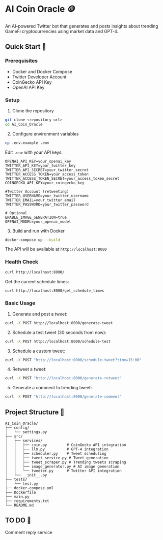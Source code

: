 # AI Coin Oracle 🪙

An AI-powered Twitter bot that generates and posts insights about trending GameFi cryptocurrencies using market data and GPT-4.

## Quick Start 🚀

### Prerequisites
- Docker and Docker Compose
- Twitter Developer Account
- CoinGecko API Key
- OpenAI API Key

### Setup

1. Clone the repository
```bash
git clone <repository-url>
cd AI_Coin_Oracle
```

2. Configure environment variables
```bash
cp .env.example .env
```

Edit `.env` with your API keys:
```env
OPENAI_API_KEY=your_openai_key
TWITTER_API_KEY=your_twitter_key
TWITTER_API_SECRET=your_twitter_secret
TWITTER_ACCESS_TOKEN=your_access_token
TWITTER_ACCESS_TOKEN_SECRET=your_access_token_secret
COINGECKO_API_KEY=your_coingecko_key

#Twitter Account (retweeting)
TWITTER_USERNAME=your_twitter_username
TWITTER_EMAIL=your_twitter_email
TWITTER_PASSWORD=your_twitter_password

# Optional
ENABLE_IMAGE_GENERATION=true 
OPENAI_MODEL=your_openai_model 
```

3. Build and run with Docker
```bash
docker-compose up --build
```

The API will be available at `http://localhost:8000`

### Health Check
```bash
curl http://localhost:8000/
```

Get the current schedule times:
```bash
curl http://localhost:8000/get_schedule_times
```

### Basic Usage

1. Generate and post a tweet:
```bash
curl -X POST http://localhost:8000/generate-tweet
```

2. Schedule a test tweet (30 seconds from now):
```bash
curl -X POST http://localhost:8000/schedule-test
```

3. Schedule a custom tweet:
```bash
curl -X POST "http://localhost:8000/schedule-tweet?time=15:00"
```

4. Retweet a tweet:
```bash
curl -X POST "http://localhost:8000/generate-retweet"
```

5. Generate a comment to trending tweet:
```bash
curl -X POST "http://localhost:8000/generate-comment"
```


## Project Structure 📁
```
AI_Coin_Oracle/
├── config/
│   └── settings.py
├── src/
│   ├── services/
│   │   ├── coin.py         # CoinGecko API integration
│   │   ├── llm.py          # GPT-4 integration
│   │   ├── scheduler.py    # Tweet scheduling
│   │   ├── tweet_service.py # Tweet generation
│   │   ├── tweet_scraper.py # Trending tweets scraping
│   │   ├── image_generator.py # AI image generation
│   │   └── tweeter.py      # Twitter API integration
│   └── __init__.py
├── tests/
│   └── test.py
├── docker-compose.yml
├── Dockerfile
├── main.py
├── requirements.txt
└── README.md
```

## TO DO 📝
Comment reply service



